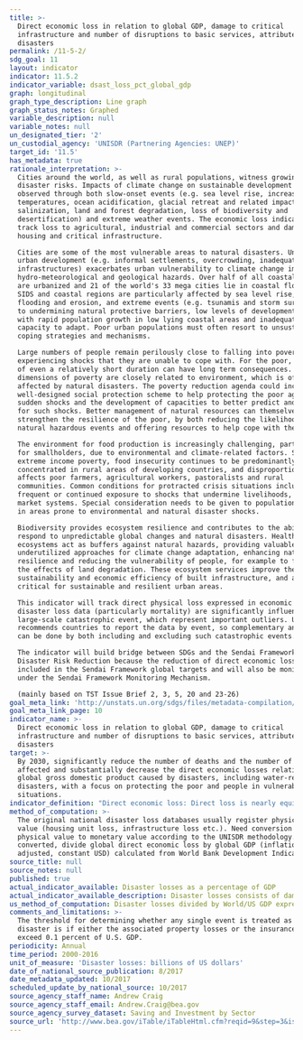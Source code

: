 ```yaml
---
title: >-
  Direct economic loss in relation to global GDP, damage to critical
  infrastructure and number of disruptions to basic services, attributed to
  disasters
permalink: /11-5-2/
sdg_goal: 11
layout: indicator
indicator: 11.5.2
indicator_variable: dsast_loss_pct_global_gdp
graph: longitudinal
graph_type_description: Line graph
graph_status_notes: Graphed
variable_description: null
variable_notes: null
un_designated_tier: '2'
un_custodial_agency: 'UNISDR (Partnering Agencies: UNEP)'
target_id: '11.5'
has_metadata: true
rationale_interpretation: >-
  Cities around the world, as well as rural populations, witness growing
  disaster risks. Impacts of climate change on sustainable development are
  observed through both slow-onset events (e.g. sea level rise, increasing
  temperatures, ocean acidification, glacial retreat and related impacts,
  salinization, land and forest degradation, loss of biodiversity and
  desertification) and extreme weather events. The economic loss indicator would
  track loss to agricultural, industrial and commercial sectors and damage to
  housing and critical infrastructure. 

  Cities are some of the most vulnerable areas to natural disasters. Unplanned
  urban development (e.g. informal settlements, overcrowding, inadequate
  infrastructures) exacerbates urban vulnerability to climate change impacts and
  hydro-meteorological and geological hazards. Over half of all coastal areas
  are urbanized and 21 of the world's 33 mega cities lie in coastal flood zones.
  SIDS and coastal regions are particularly affected by sea level rise, coastal
  flooding and erosion, and extreme events (e.g. tsunamis and storm surges) due
  to undermining natural protective barriers, low levels of development combined
  with rapid population growth in low lying coastal areas and inadequate
  capacity to adapt. Poor urban populations must often resort to unsustainable
  coping strategies and mechanisms. 

  Large numbers of people remain perilously close to falling into poverty,
  experiencing shocks that they are unable to cope with. For the poor, a shock
  of even a relatively short duration can have long term consequences. Several
  dimensions of poverty are closely related to environment, which is often
  affected by natural disasters. The poverty reduction agenda could include
  well-designed social protection scheme to help protecting the poor against
  sudden shocks and the development of capacities to better predict and prepare
  for such shocks. Better management of natural resources can themselves
  strengthen the resilience of the poor, by both reducing the likelihood of
  natural hazardous events and offering resources to help cope with them. 

  The environment for food production is increasingly challenging, particularly
  for smallholders, due to environmental and climate-related factors. Similar to
  extreme income poverty, food insecurity continues to be predominantly
  concentrated in rural areas of developing countries, and disproportionately
  affects poor farmers, agricultural workers, pastoralists and rural
  communities. Common conditions for protracted crisis situations include
  frequent or continued exposure to shocks that undermine livelihoods, food and
  market systems. Special consideration needs to be given to population living
  in areas prone to environmental and natural disaster shocks. 

  Biodiversity provides ecosystem resilience and contributes to the ability to
  respond to unpredictable global changes and natural disasters. Healthy
  ecosystems act as buffers against natural hazards, providing valuable yet
  underutilized approaches for climate change adaptation, enhancing natural
  resilience and reducing the vulnerability of people, for example to floods and
  the effects of land degradation. These ecosystem services improve the
  sustainability and economic efficiency of built infrastructure, and are
  critical for sustainable and resilient urban areas. 

  This indicator will track direct physical loss expressed in economic term. The
  disaster loss data (particularly mortality) are significantly influenced by
  large-scale catastrophic event, which represent important outliers. UNISDR
  recommends countries to report the data by event, so complementary analysis
  can be done by both including and excluding such catastrophic events. 

  The indicator will build bridge between SDGs and the Sendai Framework for
  Disaster Risk Reduction because the reduction of direct economic loss is
  included in the Sendai Framework global targets and will also be monitored
  under the Sendai Framework Monitoring Mechanism. 

  (mainly based on TST Issue Brief 2, 3, 5, 20 and 23-26)
goal_meta_link: 'http://unstats.un.org/sdgs/files/metadata-compilation/Metadata-Goal-11.pdf'
goal_meta_link_page: 10
indicator_name: >-
  Direct economic loss in relation to global GDP, damage to critical
  infrastructure and number of disruptions to basic services, attributed to
  disasters
target: >-
  By 2030, significantly reduce the number of deaths and the number of people
  affected and substantially decrease the direct economic losses relative to
  global gross domestic product caused by disasters, including water-related
  disasters, with a focus on protecting the poor and people in vulnerable
  situations.
indicator_definition: "Direct economic loss: Direct loss is nearly equivalent to physical damage. The monetary value of total or partial destruction of physical assets existing in the affected area. Examples include loss to physical assets such as damaged housings, factories and infrastructure. Direct losses usually happen during the event or within the first few hours after the event and are often assessed soon after the event to estimate recovery cost and claim insurance payments. These are tangible and relatively easy to measure. Direct Economic loss in this indicator framework consists of agriculture loss, damage to industrial and commercial facilities, damage to housings and critical infrastructures. \tWe limit the economic loss into direct economic loss, excluding indirect loss (e.g. loss due to interrupted production) and macro-economic loss. The reason is that there is not yet universally standardized methodology to measure indirect and macro-economic loss while direct loss data monitoring is relatively simpler and more standardized. Global gross domestic product: Summation of GDP of Countries. GDP definition according to the World Bank. Hazardous event: The occurrence of a natural or human-induced phenomenon in a particular place during a particular period of time due to the existence of a hazard. Hazard: A potentially damaging physical event, phenomenon or human activity that may cause the loss of life or injury, property damage, social and economic disruption or environmental degradation. UNISDR recommends setting NO threshold for recording hazardous event in order to monitor all hazardous events. Small-scale but frequent hazardous events that are not registered in international disaster loss databases account for an important share of damages and losses when they are combined, and often go unnoticed by the national and international community. These events, when accumulated, are often a source of poverty in developing countries but can be effectively addressed by well-designed policies. The scope of the Sendai Framework for Disaster Risk Reduction 2015-2030 is \"the risk of small-scale and large-scale, frequent and infrequent, sudden and slow-onset disasters, caused by natural or man-made hazards as well as relate environmental, technological and biological hazards and risks\". Regarding the inclusion of biological and environmental hazards in natural hazards category and whether and how to integrate man-made hazards, UNISDR will discuss the issue with WHO and other organizations (for example, WHO would be in a better position in terms of data, knowledge and relationship with Member States and other stakeholders to monitor biological events including epidemics. However, we generally do not expect biological disasters will cause physical damages to facilities. ). \tNote: Terminology will be discussed and finalized in the Open-ended Intergovernmental Working Group for Sendai Framework for Disaster Risk Reduction."
method_of_computation: >-
  The original national disaster loss databases usually register physical damage
  value (housing unit loss, infrastructure loss etc.). Need conversion from
  physical value to monetary value according to the UNISDR methodology. After
  converted, divide global direct economic loss by global GDP (inflation
  adjusted, constant USD) calculated from World Bank Development Indicators.
source_title: null
source_notes: null
published: true
actual_indicator_available: Disaster losses as a percentage of GDP
actual_indicator_available_description: Disaster losses consists of damage to fixed.
us_method_of_computation: Disaster losses divided by World/US GDP expressed as a percentage
comments_and_limitations: >-
  The threshold for determining whether any single event is treated as a
  disaster is if either the associated property losses or the insurance payouts
  exceed 0.1 percent of U.S. GDP.
periodicity: Annual
time_period: 2000-2016
unit_of_measure: 'Disaster losses: billions of US dollars'
date_of_national_source_publication: 8/2017
date_metadata_updated: 10/2017
scheduled_update_by_national_source: 10/2017
source_agency_staff_name: Andrew Craig
source_agency_staff_email: Andrew.Craig@bea.gov
source_agency_survey_dataset: Saving and Investment by Sector
source_url: 'http://www.bea.gov/iTable/iTableHtml.cfm?reqid=9&step=3&isuri=1&903=137'
---
```

